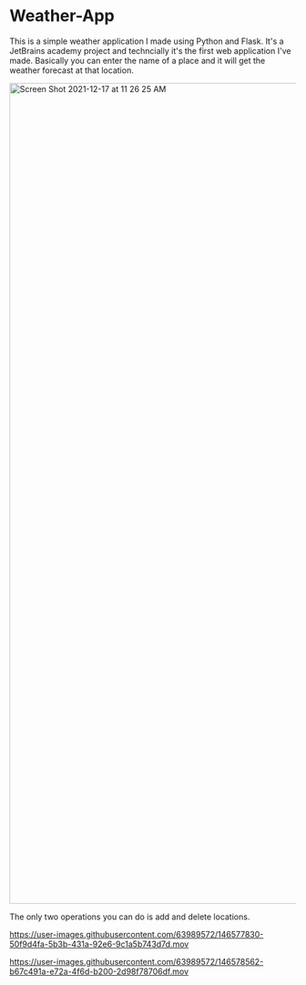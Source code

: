 # Weather-App
This is a simple weather application I made using Python and Flask. It's a JetBrains academy project and techncially it's the first web application I've made. Basically you can enter the name of a place and it will get the weather forecast at that location.

<img width="1440" alt="Screen Shot 2021-12-17 at 11 26 25 AM" src="https://user-images.githubusercontent.com/63989572/146578260-eb2ec611-121a-47cb-932c-5c5296b7a715.png">


The only two operations you can do is add and delete locations.

https://user-images.githubusercontent.com/63989572/146577830-50f9d4fa-5b3b-431a-92e6-9c1a5b743d7d.mov


https://user-images.githubusercontent.com/63989572/146578562-b67c491a-e72a-4f6d-b200-2d98f78706df.mov
